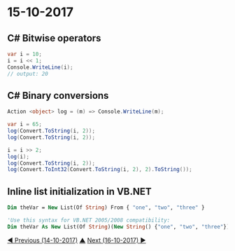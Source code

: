 # 15-10-2017

## C# Bitwise operators
```csharp
var i = 10;
i = i << 1;
Console.WriteLine(i);
// output: 20
```

## C# Binary conversions
```csharp
Action <object> log = (m) => Console.WriteLine(m);

var i = 65;
log(Convert.ToString(i, 2));
log(Convert.ToString(i, 2));

i = i >> 2;
log(i);
log(Convert.ToString(i, 2));
log(Convert.ToInt32(Convert.ToString(i, 2), 2).ToString());
```
## Inline list initialization in VB.NET
```vb
Dim theVar = New List(Of String) From { "one", "two", "three" }

'Use this syntax for VB.NET 2005/2008 compatibility:
Dim theVar As New List(Of String)(New String() {"one", "two", "three"})
```


[◀ Previous (14-10-2017)](https://github.com/humayuns/Workspace/blob/master/Diary/2017/October/14/notebook.md) [▲](https://github.com/humayuns/Workspace/tree/master/Diary/2017/October)
[Next (16-10-2017) ▶](https://github.com/humayuns/Workspace/blob/master/Diary/2017/October/16/notebook.md)